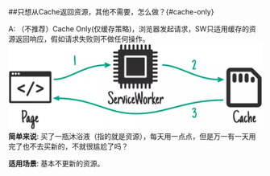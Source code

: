 ##只想从Cache返回资源，其他不需要，怎么做？{#cache-only}

A: （不推荐）Cache Only(仅缓存策略)，浏览器发起请求，SW只适用缓存的资源返回响应，假如请求失败则不做任何操作。
![Image](../../resource/img/CacheOnly.png)
**简单来说**: 买了一瓶沐浴液（指的就是资源），每天用一点点，但是万一有一天用完了也不去买新的，不就很尴尬了吗？

**适用场景**: 基本不更新的资源。